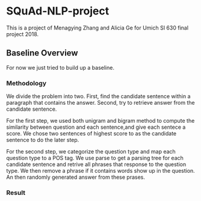 # SQuAd-NLP-project
This is a project of Menagying Zhang and Alicia Ge for Umich SI 630 final project 2018.

## Baseline Overview
For now we just tried to build up a baseline.

### Methodology

We divide the problem into two. First, find the candidate sentence within a paragraph that contains the answer. Second, try to retrieve answer from the candidate sentence.

For the first step, we used both unigram and bigram method to compute the similarity between question and each sentence,and give each sentece a score. We chose two sentences of highest score to as the candidate sentence to do the later step.

For the second step, we categorize the question type and map each question type to a POS tag. We use parse to get a parsing tree for each candidate sentence and retrive all phrases that response to the question type. We then remove a phrase if it contains words show up in the question. An then randomly generated answer from these prases.

### Result


